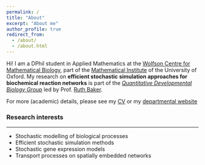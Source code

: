 ```yaml
---
permalink: /
title: "About"
excerpt: "About me"
author_profile: true
redirect_from: 
  - /about/
  - /about.html
---
```


Hi! I am a DPhil student in Applied Mathematics at the [Wolfson Centre for Mathematical Biology](https://www.maths.ox.ac.uk/groups/mathematical-biology), part of the [Mathematical Institute](https://www.maths.ox.ac.uk) of the University of Oxford. My research on __efficient stochastic simulation approaches for biochemical reaction networks__ is part of the <i><a href="https://www.iamruthbaker.com/">Quantitative Developmental Biology Group</a></i> led by Prof. [Ruth Baker](https://www.iamruthbaker.com/).

For more (academic) details, please see my [CV](/cv) or my [departmental website](https://www.maths.ox.ac.uk/people/casper.beentjes)

### Research interests
----

* Stochastic modelling of biological processes
* Efficient stochastic simulation methods
* Stochastic gene expression models
* Transport processes on spatially embedded networks
